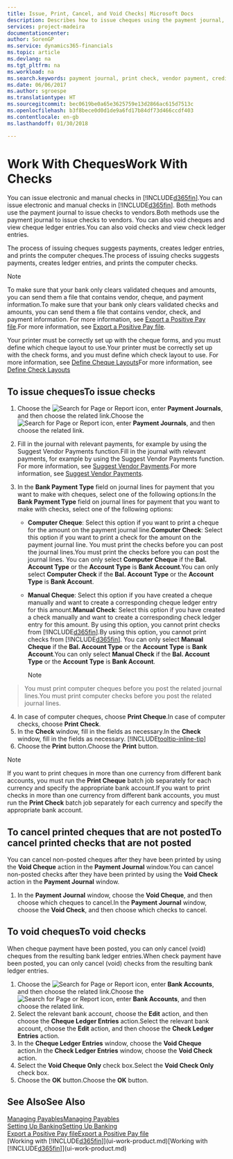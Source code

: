 ```yaml
---
title: Issue, Print, Cancel, and Void Checks| Microsoft Docs
description: Describes how to issue cheques using the payment journal, print cheques, and void or view cheque ledger entries in Finance and Operations, Business edition.
services: project-madeira
documentationcenter: 
author: SorenGP
ms.service: dynamics365-financials
ms.topic: article
ms.devlang: na
ms.tgt_pltfrm: na
ms.workload: na
ms.search.keywords: payment journal, print check, vendor payment, creditor, debt, balance due, AP
ms.date: 06/06/2017
ms.author: sgroespe
ms.translationtype: HT
ms.sourcegitcommit: bec0619be0a65e3625759e13d2866ac615d7513c
ms.openlocfilehash: b3f8bece0d0d1de9a6fd17b84df73d466ccdf403
ms.contentlocale: en-gb
ms.lasthandoff: 01/30/2018

---
```

# <a name="work-with-checks"></a><span data-ttu-id="5c28e-103">Work With Cheques</span><span class="sxs-lookup"><span data-stu-id="5c28e-103">Work With Checks</span></span>
<span data-ttu-id="5c28e-104">You can issue electronic and manual checks in [!INCLUDE[d365fin](includes/d365fin_md.md)].</span><span class="sxs-lookup"><span data-stu-id="5c28e-104">You can issue electronic and manual checks in [!INCLUDE[d365fin](includes/d365fin_md.md)].</span></span> <span data-ttu-id="5c28e-105">Both methods use the payment journal to issue checks to vendors.</span><span class="sxs-lookup"><span data-stu-id="5c28e-105">Both methods use the payment journal to issue checks to vendors.</span></span> <span data-ttu-id="5c28e-106">You can also void cheques and view cheque ledger entries.</span><span class="sxs-lookup"><span data-stu-id="5c28e-106">You can also void checks and view check ledger entries.</span></span>

<span data-ttu-id="5c28e-107">The process of issuing cheques suggests payments, creates ledger entries, and prints the computer cheques.</span><span class="sxs-lookup"><span data-stu-id="5c28e-107">The process of issuing checks suggests payments, creates ledger entries, and prints the computer checks.</span></span>

> [!NOTE]  
>   <span data-ttu-id="5c28e-108">To make sure that your bank only clears validated cheques and amounts, you can send them a file that contains vendor, cheque, and payment information.</span><span class="sxs-lookup"><span data-stu-id="5c28e-108">To make sure that your bank only clears validated checks and amounts, you can send them a file that contains vendor, check, and payment information.</span></span> <span data-ttu-id="5c28e-109">For more information, see [Export a Positive Pay file](finance-how-positive-pay.md).</span><span class="sxs-lookup"><span data-stu-id="5c28e-109">For more information, see [Export a Positive Pay file](finance-how-positive-pay.md).</span></span>

<span data-ttu-id="5c28e-110">Your printer must be correctly set up with the cheque forms, and you must define which cheque layout to use.</span><span class="sxs-lookup"><span data-stu-id="5c28e-110">Your printer must be correctly set up with the check forms, and you must define which check layout to use.</span></span> <span data-ttu-id="5c28e-111">For more information, see [Define Cheque Layouts](finance-how-define-check-layouts.md)</span><span class="sxs-lookup"><span data-stu-id="5c28e-111">For more information, see [Define Check Layouts](finance-how-define-check-layouts.md)</span></span>

## <a name="to-issue-checks"></a><span data-ttu-id="5c28e-112">To issue cheques</span><span class="sxs-lookup"><span data-stu-id="5c28e-112">To issue checks</span></span>
1. <span data-ttu-id="5c28e-113">Choose the ![Search for Page or Report](media/ui-search/search_small.png "Search for Page or Report icon") icon, enter **Payment Journals**, and then choose the related link.</span><span class="sxs-lookup"><span data-stu-id="5c28e-113">Choose the ![Search for Page or Report](media/ui-search/search_small.png "Search for Page or Report icon") icon, enter **Payment Journals**, and then choose the related link.</span></span>
2. <span data-ttu-id="5c28e-114">Fill in the journal with relevant payments, for example by using the Suggest Vendor Payments function.</span><span class="sxs-lookup"><span data-stu-id="5c28e-114">Fill in the journal with relevant payments, for example by using the Suggest Vendor Payments function.</span></span> <span data-ttu-id="5c28e-115">For more information, see [Suggest Vendor Payments](payables-how-suggest-vendor-payments.md).</span><span class="sxs-lookup"><span data-stu-id="5c28e-115">For more information, see [Suggest Vendor Payments](payables-how-suggest-vendor-payments.md).</span></span>
3. <span data-ttu-id="5c28e-116">In the **Bank Payment Type** field on journal lines for payment that you want to make with cheques, select one of the following options:</span><span class="sxs-lookup"><span data-stu-id="5c28e-116">In the **Bank Payment Type** field on journal lines for payment that you want to make with checks, select one of the following options:</span></span>

   * <span data-ttu-id="5c28e-117">**Computer Cheque**: Select this option if you want to print a cheque for the amount on the payment journal line.</span><span class="sxs-lookup"><span data-stu-id="5c28e-117">**Computer Check**: Select this option if you want to print a check for the amount on the payment journal line.</span></span> <span data-ttu-id="5c28e-118">You must print the checks before you can post the journal lines.</span><span class="sxs-lookup"><span data-stu-id="5c28e-118">You must print the checks before you can post the journal lines.</span></span> <span data-ttu-id="5c28e-119">You can only select **Computer Cheque** if the **Bal. Account Type** or the **Account Type** is **Bank Account**.</span><span class="sxs-lookup"><span data-stu-id="5c28e-119">You can only select **Computer Check** if the **Bal. Account Type** or the **Account Type** is **Bank Account**.</span></span>
   * <span data-ttu-id="5c28e-120">**Manual Cheque**: Select this option if you have created a cheque manually and want to create a corresponding cheque ledger entry for this amount.</span><span class="sxs-lookup"><span data-stu-id="5c28e-120">**Manual Check**: Select this option if you have created a check manually and want to create a corresponding check ledger entry for this amount.</span></span> <span data-ttu-id="5c28e-121">By using this option, you cannot print checks from [!INCLUDE[d365fin](includes/d365fin_md.md)].</span><span class="sxs-lookup"><span data-stu-id="5c28e-121">By using this option, you cannot print checks from [!INCLUDE[d365fin](includes/d365fin_md.md)].</span></span> <span data-ttu-id="5c28e-122">You can only select **Manual Cheque** if the **Bal. Account Type** or the **Account Type** is **Bank Account**.</span><span class="sxs-lookup"><span data-stu-id="5c28e-122">You can only select **Manual Check** if the **Bal. Account Type** or the **Account Type** is **Bank Account**.</span></span>

     > [!NOTE]  
>   <span data-ttu-id="5c28e-123">You must print computer cheques before you post the related journal lines.</span><span class="sxs-lookup"><span data-stu-id="5c28e-123">You must print computer checks before you post the related journal lines.</span></span>
4. <span data-ttu-id="5c28e-124">In case of computer cheques, choose **Print Cheque**.</span><span class="sxs-lookup"><span data-stu-id="5c28e-124">In case of computer checks, choose **Print Check**.</span></span>
5. <span data-ttu-id="5c28e-125">In the **Check** window, fill in the fields as necessary.</span><span class="sxs-lookup"><span data-stu-id="5c28e-125">In the **Check** window, fill in the fields as necessary.</span></span> [!INCLUDE[tooltip-inline-tip](includes/tooltip-inline-tip_md.md)]
6. <span data-ttu-id="5c28e-126">Choose the **Print** button.</span><span class="sxs-lookup"><span data-stu-id="5c28e-126">Choose the **Print** button.</span></span>

> [!NOTE]  
>   <span data-ttu-id="5c28e-127">If you want to print cheques in more than one currency from different bank accounts, you must run the **Print Cheque** batch job separately for each currency and specify the appropriate bank account.</span><span class="sxs-lookup"><span data-stu-id="5c28e-127">If you want to print checks in more than one currency from different bank accounts, you must run the **Print Check** batch job separately for each currency and specify the appropriate bank account.</span></span>

## <a name="to-cancel-printed-checks-that-are-not-posted"></a><span data-ttu-id="5c28e-128">To cancel printed cheques that are not posted</span><span class="sxs-lookup"><span data-stu-id="5c28e-128">To cancel printed checks that are not posted</span></span>
<span data-ttu-id="5c28e-129">You can cancel non-posted cheques after they have been printed by using the **Void Cheque** action in the **Payment Journal** window.</span><span class="sxs-lookup"><span data-stu-id="5c28e-129">You can cancel non-posted checks after they have been printed by using the **Void Check** action in the **Payment Journal** window.</span></span>

1. <span data-ttu-id="5c28e-130">In the **Payment Journal** window, choose the **Void Cheque**, and then choose which cheques to cancel.</span><span class="sxs-lookup"><span data-stu-id="5c28e-130">In the **Payment Journal** window, choose the **Void Check**, and then choose which checks to cancel.</span></span>

## <a name="to-void-checks"></a><span data-ttu-id="5c28e-131">To void cheques</span><span class="sxs-lookup"><span data-stu-id="5c28e-131">To void checks</span></span>
<span data-ttu-id="5c28e-132">When cheque payment have been posted, you can only cancel (void) cheques from the resulting bank ledger entries.</span><span class="sxs-lookup"><span data-stu-id="5c28e-132">When check payment have been posted, you can only cancel (void) checks from the resulting bank ledger entries.</span></span>

1. <span data-ttu-id="5c28e-133">Choose the ![Search for Page or Report](media/ui-search/search_small.png "Search for Page or Report icon") icon, enter **Bank Accounts**, and then choose the related link.</span><span class="sxs-lookup"><span data-stu-id="5c28e-133">Choose the ![Search for Page or Report](media/ui-search/search_small.png "Search for Page or Report icon") icon, enter **Bank Accounts**, and then choose the related link.</span></span>
2. <span data-ttu-id="5c28e-134">Select the relevant bank account, choose the **Edit** action, and then choose the **Cheque Ledger Entries** action.</span><span class="sxs-lookup"><span data-stu-id="5c28e-134">Select the relevant bank account, choose the **Edit** action, and then choose the **Check Ledger Entries** action.</span></span>
3. <span data-ttu-id="5c28e-135">In the **Cheque Ledger Entries** window, choose the **Void Cheque** action.</span><span class="sxs-lookup"><span data-stu-id="5c28e-135">In the **Check Ledger Entries** window, choose the **Void Check** action.</span></span>
4. <span data-ttu-id="5c28e-136">Select the **Void Cheque Only** check box.</span><span class="sxs-lookup"><span data-stu-id="5c28e-136">Select the **Void Check Only** check box.</span></span>
5. <span data-ttu-id="5c28e-137">Choose the **OK** button.</span><span class="sxs-lookup"><span data-stu-id="5c28e-137">Choose the **OK** button.</span></span>

## <a name="see-also"></a><span data-ttu-id="5c28e-138">See Also</span><span class="sxs-lookup"><span data-stu-id="5c28e-138">See Also</span></span>
[<span data-ttu-id="5c28e-139">Managing Payables</span><span class="sxs-lookup"><span data-stu-id="5c28e-139">Managing Payables</span></span>](payables-manage-payables.md)  
[<span data-ttu-id="5c28e-140">Setting Up Banking</span><span class="sxs-lookup"><span data-stu-id="5c28e-140">Setting Up Banking</span></span>](bank-setup-banking.md)  
[<span data-ttu-id="5c28e-141">Export a Positive Pay file</span><span class="sxs-lookup"><span data-stu-id="5c28e-141">Export a Positive Pay file</span></span>](finance-how-positive-pay.md)  
<span data-ttu-id="5c28e-142">[Working with [!INCLUDE[d365fin](includes/d365fin_md.md)]](ui-work-product.md)</span><span class="sxs-lookup"><span data-stu-id="5c28e-142">[Working with [!INCLUDE[d365fin](includes/d365fin_md.md)]](ui-work-product.md)</span></span>  

